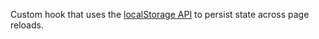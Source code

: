 Custom hook that uses the [localStorage API](https://developer.mozilla.org/en-US/docs/Web/API/Window/localStorage) to persist state across page reloads.
